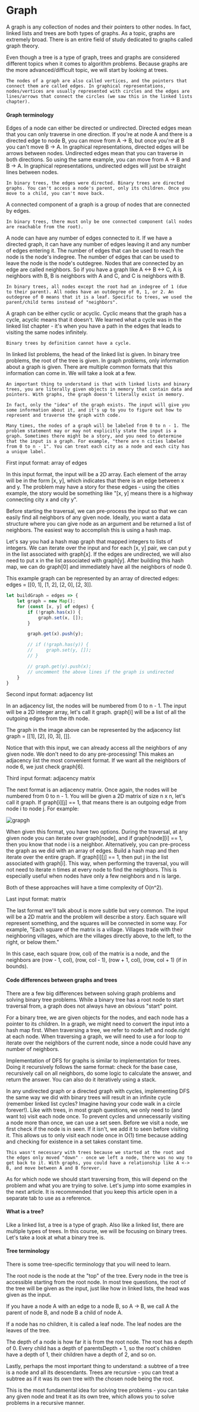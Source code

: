 # Graph

A graph is any collection of nodes and their pointers to other nodes. In fact, linked lists and trees are both types of graphs. As a topic, graphs are extremely broad. There is an entire field of study dedicated to graphs called graph theory.

Even though a tree is a type of graph, trees and graphs are considered different topics when it comes to algorithm problems. Because graphs are the more advanced/difficult topic, we will start by looking at trees.

    The nodes of a graph are also called vertices, and the pointers that connect them are called edges. In graphical representations, nodes/vertices are usually represented with circles and the edges are lines/arrows that connect the circles (we saw this in the linked lists chapter).

#### Graph terminology

Edges of a node can either be directed or undirected. Directed edges mean that you can only traverse in one direction. If you're at node A and there is a directed edge to node B, you can move from A -> B, but once you're at B you can't move B -> A. In graphical representations, directed edges will be arrows between nodes. Undirected edges mean that you can traverse in both directions. So using the same example, you can move from A -> B and B -> A. In graphical representations, undirected edges will just be straight lines between nodes.

    In binary trees, the edges were directed. Binary trees are directed graphs. You can't access a node's parent, only its children. Once you move to a child, you can't move back.

A connected component of a graph is a group of nodes that are connected by edges. 

    In binary trees, there must only be one connected component (all nodes are reachable from the root).

A node can have any number of edges connected to it. If we have a directed graph, it can have any number of edges leaving it and any number of edges entering it. The number of edges that can be used to reach the node is the node's indegree. The number of edges that can be used to leave the node is the node's outdegree. Nodes that are connected by an edge are called neighbors. So if you have a graph like A <-> B <-> C, A is neighbors with B, B is neighbors with A and C, and C is neighbors with B.

    In binary trees, all nodes except the root had an indegree of 1 (due to their parent). All nodes have an outdegree of 0, 1, or 2. An outdegree of 0 means that it is a leaf. Specific to trees, we used the parent/child terms instead of "neighbors".

A graph can be either cyclic or acyclic. Cyclic means that the graph has a cycle, acyclic means that it doesn't. We learned what a cycle was in the linked list chapter - it's when you have a path in the edges that leads to visiting the same nodes infinitely. 

    Binary trees by definition cannot have a cycle.

In linked list problems, the head of the linked list is given. In binary tree problems, the root of the tree is given. In graph problems, only information about a graph is given. There are multiple common formats that this information can come in. We will take a look at a few.

    An important thing to understand is that with linked lists and binary trees, you are literally given objects in memory that contain data and pointers. With graphs, the graph doesn't literally exist in memory.

    In fact, only the "idea" of the graph exists. The input will give you some information about it, and it's up to you to figure out how to represent and traverse the graph with code.

    Many times, the nodes of a graph will be labeled from 0 to n - 1. The problem statement may or may not explicitly state the input is a graph. Sometimes there might be a story, and you need to determine that the input is a graph. For example, "there are n cities labeled from 0 to n - 1". You can treat each city as a node and each city has a unique label.

First input format: array of edges

In this input format, the input will be a 2D array. Each element of the array will be in the form [x, y], which indicates that there is an edge between x and y. The problem may have a story for these edges - using the cities example, the story would be something like "[x, y] means there is a highway connecting city x and city y".

Before starting the traversal, we can pre-process the input so that we can easily find all neighbors of any given node. Ideally, you want a data structure where you can give node as an argument and be returned a list of neighbors. The easiest way to accomplish this is using a hash map.

Let's say you had a hash map graph that mapped integers to lists of integers. We can iterate over the input and for each [x, y] pair, we can put y in the list associated with graph[x]. If the edges are undirected, we will also need to put x in the list associated with graph[y]. After building this hash map, we can do graph[0] and immediately have all the neighbors of node 0.

This example graph can be represented by an array of directed edges: edges = [[0, 1], [1, 2], [2, 0], [2, 3]].

```js
let buildGraph = edges => {
    let graph = new Map();
    for (const [x, y] of edges) {
        if (!graph.has(x)) {
            graph.set(x, []);
        }

        graph.get(x).push(y);

        // if (!graph.has(y)) {
        //     graph.set(y, []);
        // }

        // graph.get(y).push(x);
        // uncomment the above lines if the graph is undirected
    }
}
```

Second input format: adjacency list

In an adjacency list, the nodes will be numbered from 0 to n - 1. The input will be a 2D integer array, let's call it graph. graph[i] will be a list of all the outgoing edges from the ith node.

The graph in the image above can be represented by the adjacency list graph = [[1], [2], [0, 3], []].

Notice that with this input, we can already access all the neighbors of any given node. We don't need to do any pre-processing! This makes an adjacency list the most convenient format. If we want all the neighbors of node 6, we just check graph[6].

Third input format: adjacency matrix

The next format is an adjacency matrix. Once again, the nodes will be numbered from 0 to n - 1. You will be given a 2D matrix of size n x n, let's call it graph. If graph[i][j] == 1, that means there is an outgoing edge from node i to node j. For example:

![grapgh](graph.png)

When given this format, you have two options. During the traversal, at any given node you can iterate over graph[node], and if graph[node][i] == 1, then you know that node i is a neighbor. Alternatively, you can pre-process the graph as we did with an array of edges. Build a hash map and then iterate over the entire graph. If graph[i][j] == 1, then put j in the list associated with graph[i]. This way, when performing the traversal, you will not need to iterate n times at every node to find the neighbors. This is especially useful when nodes have only a few neighbors and n is large.

Both of these approaches will have a time complexity of O(n^2).

Last input format: matrix

The last format we'll talk about is more subtle but very common. The input will be a 2D matrix and the problem will describe a story. Each square will represent something, and the squares will be connected in some way. For example, "Each square of the matrix is a village. Villages trade with their neighboring villages, which are the villages directly above, to the left, to the right, or below them."

In this case, each square (row, col) of the matrix is a node, and the neighbors are (row - 1, col), (row, col - 1), (row + 1, col), (row, col + 1) (if in bounds).

#### Code differences between graphs and trees

There are a few big differences between solving graph problems and solving binary tree problems. While a binary tree has a root node to start traversal from, a graph does not always have an obvious "start" point.


For a binary tree, we are given objects for the nodes, and each node has a pointer to its children. In a graph, we might need to convert the input into a hash map first. When traversing a tree, we refer to node.left and node.right at each node. When traversing a graph, we will need to use a for loop to iterate over the neighbors of the current node, since a node could have any number of neighbors.

Implementation of DFS for graphs is similar to implementation for trees. Doing it recursively follows the same format: check for the base case, recursively call on all neighbors, do some logic to calculate the answer, and return the answer. You can also do it iteratively using a stack.

In any undirected graph or a directed graph with cycles, implementing DFS the same way we did with binary trees will result in an infinite cycle (remember linked list cycles? Imagine having your code walk in a circle forever!). Like with trees, in most graph questions, we only need to (and want to) visit each node once. To prevent cycles and unnecessarily visiting a node more than once, we can use a set seen. Before we visit a node, we first check if the node is in seen. If it isn't, we add it to seen before visiting it. This allows us to only visit each node once in O(1) time because adding and checking for existence in a set takes constant time.

    This wasn't necessary with trees because we started at the root and the edges only moved "down" - once we left a node, there was no way to get back to it. With graphs, you could have a relationship like A <-> B, and move between A and B forever.


As for which node we should start traversing from, this will depend on the problem and what you are trying to solve. Let's jump into some examples in the next article. It is recommended that you keep this article open in a separate tab to use as a reference.



#### What is a tree?

Like a linked list, a tree is a type of graph. Also like a linked list, there are multiple types of trees. In this course, we will be focusing on binary trees. Let's take a look at what a binary tree is.

#### Tree terminology

There is some tree-specific terminology that you will need to learn.

The root node is the node at the "top" of the tree. Every node in the tree is accessible starting from the root node. In most tree questions, the root of the tree will be given as the input, just like how in linked lists, the head was given as the input.

If you have a node A with an edge to a node B, so A -> B, we call A the parent of node B, and node B a child of node A.

If a node has no children, it is called a leaf node. The leaf nodes are the leaves of the tree.

The depth of a node is how far it is from the root node. The root has a depth of 0. Every child has a depth of parentsDepth + 1, so the root's children have a depth of 1, their children have a depth of 2, and so on.

Lastly, perhaps the most important thing to understand: a subtree of a tree is a node and all its descendants. Trees are recursive - you can treat a subtree as if it was its own tree with the chosen node being the root.

This is the most fundamental idea for solving tree problems - you can take any given node and treat it as its own tree, which allows you to solve problems in a recursive manner.

